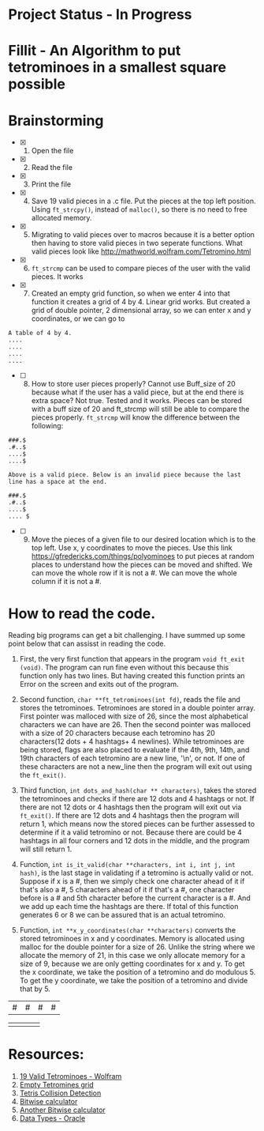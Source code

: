 # Project Status - In Progress
# Fillit - An Algorithm to put tetrominoes in a smallest square possible

# Brainstorming
- [X] 1. Open the file
- [X] 2. Read the file
- [X] 3. Print the file
- [X] 4. Save 19 valid pieces in a .c file. Put the pieces at the top left position. Using `ft_strcpy()`, instead of `malloc()`, so there is no need to free allocated memory.
- [X] 5. Migrating to valid pieces over to macros because it is a better option then having to store valid pieces in two seperate functions. What valid pieces look like http://mathworld.wolfram.com/Tetromino.html
- [X] 6. `ft_strcmp` can be used to compare pieces of the user with the valid pieces. It works
- [X] 7. Created an empty grid function, so when we enter 4 into that function it creates a grid of 4 by 4. Linear grid works. But created a grid of double pointer, 2 dimensional array, so we can enter x and y coordinates, or we can go to 
```
A table of 4 by 4. 
....
....
....
....
````
- [ ] 8. How to store user pieces properly? Cannot use Buff_size of 20 because what if the user has a valid piece, but at the end there is extra space? Not true. Tested and it works. Pieces can be stored with a buff size of 20 and ft_strcmp will still be able to compare the pieces properly. `ft_strcmp` will know the difference between the following:

```
###.$
.#..$
....$
....$

Above is a valid piece. Below is an invalid piece because the last line has a space at the end.

###.$
.#..$
....$
.... $
```

- [ ] 9. Move the pieces of a given file to our desired location which is to the top left. Use x, y coordinates to move the pieces. Use this link https://gfredericks.com/things/polyominoes to put pieces at random places to understand how the pieces can be moved and shifted. We can move the whole row if it is not a #. We can move the whole column if it is not a #.

# How to read the code.
Reading big programs can get a bit challenging. I have summed up some point below that can assisst in reading the code.

1. First, the very first function that appears in the program `` void ft_exit (void) ``. The program can run fine even without this because this function only has two lines. But having created this function prints an Error on the screen and exits out of the program.

2. Second function, ``char **ft_tetrominoes(int fd)``, reads the file and stores the tetrominoes. Tetrominoes are stored in a double pointer array. First pointer was malloced with size of 26, since the most alphabetical characters we can have are 26. Then the second pointer was malloced with a size of 20 characters because each tetromino has 20 characters(12 dots + 4 hashtags+ 4 newlines). While tetrominoes are being stored, flags are also placed to evaluate if the 4th, 9th, 14th, and 19th characters of each tetromino are a new line, '\n', or not. If one of these characters are not a new_line then the program will exit out using the ``ft_exit()``.

3. Third function, ``int dots_and_hash(char ** characters)``, takes the stored the tetrominoes and checks if there are 12 dots and 4 hashtags or not. If there are not 12 dots or 4 hashtags then the program will exit out via ``ft_exit()``. If there are 12 dots and 4 hashtags then the program will return 1, which means now the stored pieces can be further assessed to determine if it a valid tetromino or not. Because there are could be 4 hashtags in all four corners and 12 dots in the middle, and the program will still return 1.

4. Function, `int is_it_valid(char **characters, int i, int j, int hash)`, is the last stage in validating if a tetromino is actually valid or not. Suppose if x is a #, then we simply check one character ahead of it if that's also a #, 5 characters ahead of it if that's a #, one character before is a # and 5th character before the current character is a #. And we add up each time the hashtags are there. If total of this function generates 6 or 8 we can be assured that is an actual tetromino.

5. Function, `int **x_y_coordinates(char **characters)` converts the stored tetrominoes in x and y coordinates. Memory is allocated using malloc for the double pointer for a size of 26. Unlike the string where we allocate the memory of 21, in this case we only allocate memory for a size of 9, because we are only getting coordinates for x and y. To get the x coordinate, we take the position of a tetromino and do modulous 5. To get the y coordinate, we take the position of a tetromino and divide that by 5.

<table>
  <tr>
    <td>#</td>
    <td>#</td>
    <td>#</td>
    <td>#</td>
  </tr>
</table>

<table>
  <tr>
    <td>   </td>
    <td>   </td>
    <td>   </td>
    <td>   </td>
  </tr>
</table>

# Resources:
1. [19 Valid Tetrominoes - Wolfram](http://mathworld.wolfram.com/Tetromino.html)
2. [Empty Tetromines grid](https://gfredericks.com/things/polyominoes)
3. [Tetris Collision Detection](https://gamedevelopment.tutsplus.com/tutorials/implementing-tetris-collision-detection--gamedev-852)
4. [Bitwise calculator](https://www.binaryconvert.com/convert_unsigned_short.html)
5. [Another Bitwise calculator](http://bitwisecmd.com/)
6. [Data Types - Oracle](https://docs.oracle.com/javase/tutorial/java/nutsandbolts/datatypes.html)



